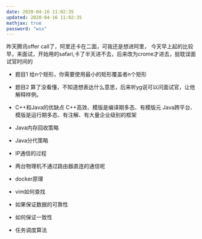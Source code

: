```yaml
---
date: 2020-04-16 11:02:35
updated: 2020-04-16 11:02:35
mathjax: true
password: "wsx"
---
```


 昨天腾讯offer call了，阿里还卡在二面，可我还是想进阿里，
 今天早上起的比较早，来面试，开始用的safari,卡了半天进不去，后来改为crome才进去，挺耽误面试官时间的

- 题目1 给n个矩形，你需要使用最小的矩形覆盖者n个矩形
- 题目2 算了没看懂，不知道想表达什么意思，后来听yg说可以问面试官，让他解释样例。


- C++和Java的优缺点
 C++高效、模版是编译期多态、有模版元
 Java跨平台、模版是运行期多态、有注解、有大量企业级别的框架

- Java内存回收策略
- Java分代策略
- IP通信的过程
- 两台物理机不通过路由器直连的通信呢
- docker原理
- vim如何查找
- 如果保证数据的可靠性
- 如何保证一致性
- 任务调度算法